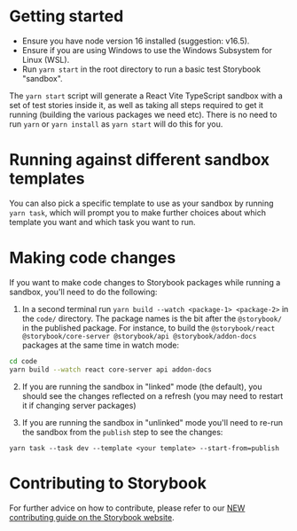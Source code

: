 # Getting started

- Ensure you have node version 16 installed (suggestion: v16.5).
- Ensure if you are using Windows to use the Windows Subsystem for Linux (WSL).
- Run `yarn start` in the root directory to run a basic test Storybook "sandbox".

The `yarn start` script will generate a React Vite TypeScript sandbox with a set of test stories inside it, as well as taking all steps required to get it running (building the various packages we need etc). There is no need to run `yarn` or `yarn install` as `yarn start` will do this for you.

# Running against different sandbox templates

You can also pick a specific template to use as your sandbox by running `yarn task`, which will prompt you to make further choices about which template you want and which task you want to run.

# Making code changes

If you want to make code changes to Storybook packages while running a sandbox, you'll need to do the following:

1. In a second terminal run `yarn build --watch <package-1> <package-2>` in the `code/` directory. The package names is the bit after the `@storybook/` in the published package. For instance, to build the `@storybook/react @storybook/core-server @storybook/api @storybook/addon-docs` packages at the same time in watch mode:

```bash
cd code
yarn build --watch react core-server api addon-docs
```

2. If you are running the sandbox in "linked" mode (the default), you should see the changes reflected on a refresh (you may need to restart it if changing server packages)

3. If you are running the sandbox in "unlinked" mode you'll need to re-run the sandbox from the `publish` step to see the changes:

```
yarn task --task dev --template <your template> --start-from=publish
```

# Contributing to Storybook

For further advice on how to contribute, please refer to our [NEW contributing guide on the Storybook website](https://storybook.js.org/docs/react/contribute/how-to-contribute).
